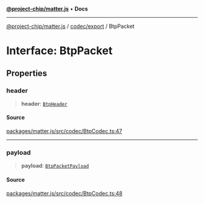 [**@project-chip/matter.js**](../../../README.md) • **Docs**

***

[@project-chip/matter.js](../../../modules.md) / [codec/export](../README.md) / BtpPacket

# Interface: BtpPacket

## Properties

### header

> **header**: [`BtpHeader`](BtpHeader.md)

#### Source

[packages/matter.js/src/codec/BtpCodec.ts:47](https://github.com/project-chip/matter.js/blob/7a8cbb56b87d4ccf34bec5a9a95ab40a1711324f/packages/matter.js/src/codec/BtpCodec.ts#L47)

***

### payload

> **payload**: [`BtpPacketPayload`](BtpPacketPayload.md)

#### Source

[packages/matter.js/src/codec/BtpCodec.ts:48](https://github.com/project-chip/matter.js/blob/7a8cbb56b87d4ccf34bec5a9a95ab40a1711324f/packages/matter.js/src/codec/BtpCodec.ts#L48)
